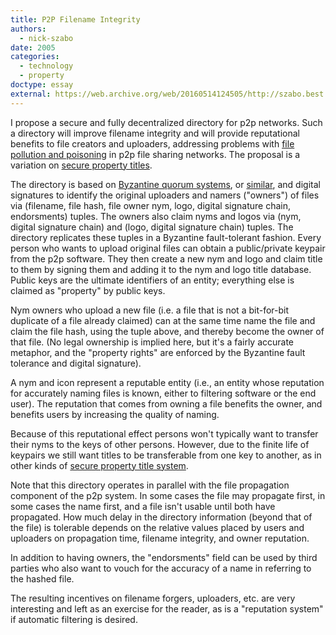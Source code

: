 ```yaml
---
title: P2P Filename Integrity
authors:
  - nick-szabo
date: 2005
categories:
  - technology
  - property
doctype: essay
external: https://web.archive.org/web/20160514124505/http://szabo.best.vwh.net/nameintegrity.html
---
```


I propose a secure and fully decentralized directory for p2p networks. Such a directory will improve filename integrity and will provide reputational benefits to file creators and uploaders, addressing problems with [file pollution and poisoning](https://web.archive.org/web/20160514124505/http://p2pecon.berkeley.edu/pub/CWC-EC05.pdf) in p2p file sharing networks. The proposal is a variation on [secure property titles](/secure-property-titles/).

The directory is based on [Byzantine quorum systems](/library/quorum-systems/), or [similar](/advances-in-distributed-security/), and digital signatures to identify the original uploaders and namers ("owners") of files via (filename, file hash, file owner nym, logo, digital signature chain, endorsments) tuples. The owners also claim nyms and logos via (nym, digital signature chain) and (logo, digital signature chain) tuples. The directory replicates these tuples in a Byzantine fault-tolerant fashion. Every person who wants to upload original files can obtain a public/private keypair from the p2p software. They then create a new nym and logo and claim title to them by signing them and adding it to the nym and logo title database. Public keys are the ultimate identifiers of an entity; everything else is claimed as "property" by public keys.

Nym owners who upload a new file (i.e. a file that is not a bit-for-bit duplicate of a file already claimed) can at the same time name the file and claim the file hash, using the tuple above, and thereby become the owner of that file. (No legal ownership is implied here, but it's a fairly accurate metaphor, and the "property rights" are enforced by the Byzantine fault tolerance and digital signature).

A nym and icon represent a reputable entity (i.e., an entity whose reputation for accurately naming files is known, either to filtering software or the end user). The reputation that comes from owning a file benefits the owner, and benefits users by increasing the quality of naming.

Because of this reputational effect persons won't typically want to transfer their nyms to the keys of other persons. However, due to the finite life of keypairs we still want titles to be transferable from one key to another, as in other kinds of [secure property title system](/secure-property-titles/).

Note that this directory operates in parallel with the file propagation component of the p2p system. In some cases the file may propagate first, in some cases the name first, and a file isn't usable until both have propagated. How much delay in the directory information (beyond that of the file) is tolerable depends on the relative values placed by users and uploaders on propagation time, filename integrity, and owner reputation.

In addition to having owners, the "endorsments" field can be used by third parties who also want to vouch for the accuracy of a name in referring to the hashed file.

The resulting incentives on filename forgers, uploaders, etc. are very interesting and left as an exercise for the reader, as is a "reputation system" if automatic filtering is desired.
